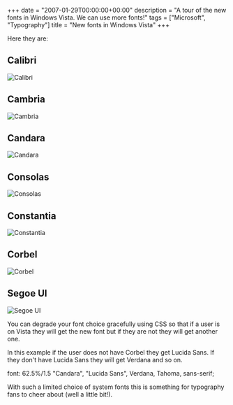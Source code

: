 +++
date = "2007-01-29T00:00:00+00:00"
description = "A tour of the new fonts in Windows Vista. We can use more fonts!"
tags = ["Microsoft", "Typography"]
title = "New fonts in Windows Vista"
+++

Here they are:

## Calibri

![Calibri][1]

## Cambria

![Cambria][2]

## Candara

![Candara][3]

## Consolas

![Consolas][4]

## Constantia

![Constantia][5]

## Corbel

![Corbel][6]

## Segoe UI

![Segoe UI][7]

You can degrade your font choice gracefully using CSS so that if a user is on
Vista they will get the new font but if they are not they will get another one.

In this example if the user does not have Corbel they get Lucida Sans. If they
don't have Lucida Sans they will get Verdana and so on.

font: 62.5%/1.5 "Candara", "Lucida Sans", Verdana, Tahoma, sans-serif;

With such a limited choice of system fonts this is something for typography fans
to cheer about (well a little bit!).

[1]: /images/articles/calibri.webp
[2]: /images/articles/cambria.webp
[3]: /images/articles/candara.webp
[4]: /images/articles/consolas.webp
[5]: /images/articles/constantia.webp
[6]: /images/articles/corbel.webp
[7]: /images/articles/segoe_ui.webp
